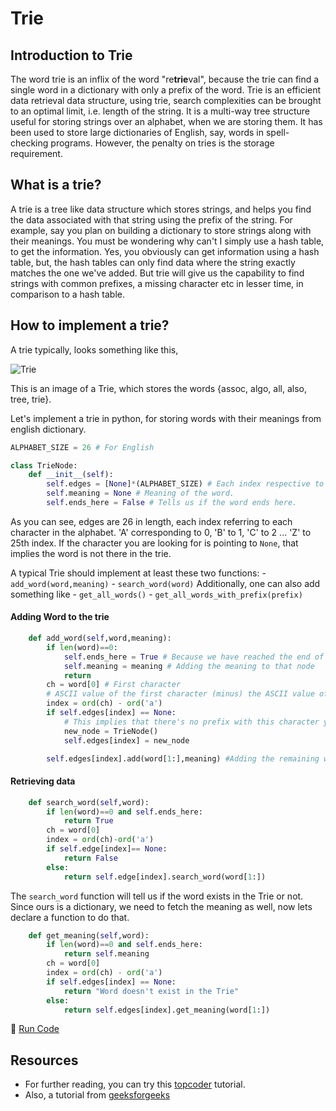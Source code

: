 # Trie

## Introduction to Trie

The word trie is an inflix of the word "re**trie**val", because the trie can find a single word in a dictionary with only a prefix of the word.
Trie is an efficient data retrieval data structure, using trie, search complexities can be brought to an optimal limit, i.e. length of the string.
It is a multi-way tree structure useful for storing strings over an alphabet, when we are storing them.
It has been used to store large dictionaries of English, say, words in spell-checking programs.
However, the penalty on tries is the storage requirement.

## What is a trie?

A trie is a tree like data structure which stores strings, and helps you find the data associated with that string using the prefix of the string. 
For example, say you plan on building a dictionary to store strings along with their meanings. You must be wondering why can't I simply use a hash table, to get the information. 
Yes, you obviously can get information using a hash table, but, the hash tables can only find data where the string exactly matches the one we've added. But trie will give us the capability to find strings with common prefixes, a missing character etc in lesser time, in comparison to a hash table.

## How to implement a trie?

A trie typically, looks something like this,

![Trie](https://community.topcoder.com/i/education/alg_tries.png)

This is an image of a Trie, which stores the words {assoc, algo, all, also, tree, trie}.

Let's implement a trie in python, for storing words with their meanings from english dictionary.

```python
ALPHABET_SIZE = 26 # For English

class TrieNode:
	def __init__(self):
		self.edges = [None]*(ALPHABET_SIZE) # Each index respective to each character.
		self.meaning = None # Meaning of the word.
		self.ends_here = False # Tells us if the word ends here.
```
As you can see, edges are 26 in length, each index referring to each character in the alphabet. 'A' corresponding to 0, 'B' to 1, 'C' to 2 ... 'Z' to 25th index. If the character you are looking for is pointing to `None`, that implies the word is not there in the trie.

A typical Trie should implement at least these two functions:
	- `add_word(word,meaning)`
	- `search_word(word)`
Additionally, one can also add something like
	- `get_all_words()`
	- `get_all_words_with_prefix(prefix)`

#### Adding Word to the trie

```python
	def add_word(self,word,meaning):
		if len(word)==0:
			self.ends_here = True # Because we have reached the end of the word
			self.meaning = meaning # Adding the meaning to that node
			return 
		ch = word[0] # First character
		# ASCII value of the first character (minus) the ASCII value of 'a'-> the first character of our ALPHABET gives us the index of the edge we have to look up.
		index = ord(ch) - ord('a')
		if self.edges[index] == None:
			# This implies that there's no prefix with this character yet.
			new_node = TrieNode()
			self.edges[index] = new_node

		self.edges[index].add(word[1:],meaning) #Adding the remaining word

```

#### Retrieving data

```python
	def search_word(self,word):
		if len(word)==0 and self.ends_here:
			return True
		ch = word[0]
		index = ord(ch)-ord('a')
		if self.edge[index]== None:
			return False
		else:
			return self.edge[index].search_word(word[1:])

```

The `search_word` function will tell us if the word exists in the Trie or not. Since ours is a dictionary, we need to fetch the meaning as well, now lets declare a function to do that.

```python
	def get_meaning(self,word):
		if len(word)==0 and self.ends_here:
			return self.meaning
		ch = word[0]
		index = ord(ch) - ord('a')
		if self.edges[index] == None:
			return "Word doesn't exist in the Trie"
		else:
			return self.edges[index].get_meaning(word[1:])
```

:rocket: [Run Code](https://repl.it/CWaJ)

## Resources

- For further reading, you can try this [topcoder](https://www.topcoder.com/community/data-science/data-science-tutorials/using-tries/) tutorial.
- Also, a tutorial from [geeksforgeeks](http://www.geeksforgeeks.org/trie-insert-and-search/)